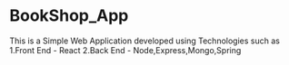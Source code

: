 # BookShop_App

This is a Simple Web Application developed using Technologies such as
1.Front End - React
2.Back End - Node,Express,Mongo,Spring

